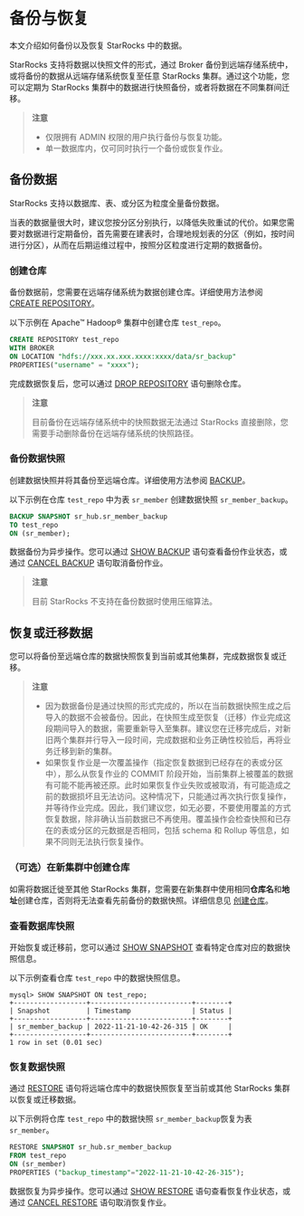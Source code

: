 # 备份与恢复

本文介绍如何备份以及恢复 StarRocks 中的数据。

StarRocks 支持将数据以快照文件的形式，通过 Broker 备份到远端存储系统中，或将备份的数据从远端存储系统恢复至任意 StarRocks 集群。通过这个功能，您可以定期为 StarRocks 集群中的数据进行快照备份，或者将数据在不同集群间迁移。

> **注意**
>
> - 仅限拥有 ADMIN 权限的用户执行备份与恢复功能。
> - 单一数据库内，仅可同时执行一个备份或恢复作业。

## 备份数据

StarRocks 支持以数据库、表、或分区为粒度全量备份数据。

当表的数据量很大时，建议您按分区分别执行，以降低失败重试的代价。如果您需要对数据进行定期备份，首先需要在建表时，合理地规划表的分区（例如，按时间进行分区），从而在后期运维过程中，按照分区粒度进行定期的数据备份。

### 创建仓库

备份数据前，您需要在远端存储系统为数据创建仓库。详细使用方法参阅 [CREATE REPOSITORY](../sql-reference/sql-statements/data-definition/CREATE%20REPOSITORY.md)。

以下示例在 Apache™ Hadoop® 集群中创建仓库 `test_repo`。

```SQL
CREATE REPOSITORY test_repo
WITH BROKER
ON LOCATION "hdfs://xxx.xx.xxx.xxxx:xxxx/data/sr_backup"
PROPERTIES("username" = "xxxx");
```

完成数据恢复后，您可以通过 [DROP REPOSITORY](../sql-reference/sql-statements/data-definition/DROP%20REPOSITORY.md) 语句删除仓库。

> **注意**
>
> 目前备份在远端存储系统中的快照数据无法通过 StarRocks 直接删除，您需要手动删除备份在远端存储系统的快照路径。

### 备份数据快照

创建数据快照并将其备份至远端仓库。详细使用方法参阅 [BACKUP](../sql-reference/sql-statements/data-definition/BACKUP.md)。

以下示例在仓库 `test_repo` 中为表 `sr_member` 创建数据快照 `sr_member_backup`。

```SQL
BACKUP SNAPSHOT sr_hub.sr_member_backup
TO test_repo
ON (sr_member);
```

数据备份为异步操作。您可以通过 [SHOW BACKUP](../sql-reference/sql-statements/data-manipulation/SHOW%20BACKUP.md) 语句查看备份作业状态，或通过 [CANCEL BACKUP](../sql-reference/sql-statements/data-definition/CANCEL%20BACKUP.md) 语句取消备份作业。

> **注意**
>
> 目前 StarRocks 不支持在备份数据时使用压缩算法。

## 恢复或迁移数据

您可以将备份至远端仓库的数据快照恢复到当前或其他集群，完成数据恢复或迁移。

> **注意**
>
> - 因为数据备份是通过快照的形式完成的，所以在当前数据快照生成之后导入的数据不会被备份。因此，在快照生成至恢复（迁移）作业完成这段期间导入的数据，需要重新导入至集群。建议您在迁移完成后，对新旧两个集群并行导入一段时间，完成数据和业务正确性校验后，再将业务迁移到新的集群。
> - 如果恢复作业是一次覆盖操作（指定恢复数据到已经存在的表或分区中），那么从恢复作业的 COMMIT 阶段开始，当前集群上被覆盖的数据有可能不能再被还原。此时如果恢复作业失败或被取消，有可能造成之前的数据损坏且无法访问。这种情况下，只能通过再次执行恢复操作，并等待作业完成。因此，我们建议您，如无必要，不要使用覆盖的方式恢复数据，除非确认当前数据已不再使用。覆盖操作会检查快照和已存在的表或分区的元数据是否相同，包括 schema 和 Rollup 等信息，如果不同则无法执行恢复操作。

### （可选）在新集群中创建仓库

如需将数据迁徙至其他 StarRocks 集群，您需要在新集群中使用相同**仓库名**和**地址**创建仓库，否则将无法查看先前备份的数据快照。详细信息见 [创建仓库](#创建仓库)。

### 查看数据库快照

开始恢复或迁移前，您可以通过 [SHOW SNAPSHOT](../sql-reference/sql-statements/data-manipulation/SHOW%20SNAPSHOT.md) 查看特定仓库对应的数据快照信息。

以下示例查看仓库 `test_repo` 中的数据快照信息。

```Plain
mysql> SHOW SNAPSHOT ON test_repo;
+------------------+-------------------------+--------+
| Snapshot         | Timestamp               | Status |
+------------------+-------------------------+--------+
| sr_member_backup | 2022-11-21-10-42-26-315 | OK     |
+------------------+-------------------------+--------+
1 row in set (0.01 sec)
```

### 恢复数据快照

通过 [RESTORE](../sql-reference/sql-statements/data-definition/RESTORE.md) 语句将远端仓库中的数据快照恢复至当前或其他 StarRocks 集群以恢复或迁移数据。

以下示例将仓库 `test_repo` 中的数据快照 `sr_member_backup`恢复为表 `sr_member`。

```SQL
RESTORE SNAPSHOT sr_hub.sr_member_backup
FROM test_repo
ON (sr_member)
PROPERTIES ("backup_timestamp"="2022-11-21-10-42-26-315");
```

数据恢复为异步操作。您可以通过 [SHOW RESTORE](../sql-reference/sql-statements/data-manipulation/SHOW%20RESTORE.md) 语句查看恢复作业状态，或通过 [CANCEL RESTORE](../sql-reference/sql-statements/data-definition/CANCEL%20RESTORE.md) 语句取消恢复作业。
